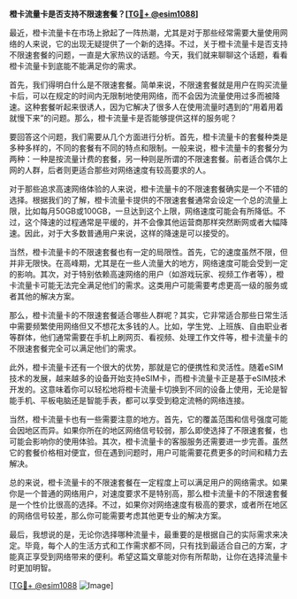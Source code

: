 **橙卡流量卡是否支持不限速套餐？[[TG💪+ @esim1088](https://t.me/s/esim1088)]**

最近，橙卡流量卡在市场上掀起了一阵热潮，尤其是对于那些经常需要大量使用网络的人来说，它的出现无疑提供了一个新的选择。不过，关于橙卡流量卡是否支持不限速套餐的问题，一直是大家热议的话题。今天，我们就来聊聊这个话题，看看橙卡流量卡到底能不能满足你的需求。

首先，我们得明白什么是不限速套餐。简单来说，不限速套餐就是用户在购买流量卡后，可以在规定的时间内无限制地使用网络，而不会因为流量使用过多而被降速。这种套餐听起来很诱人，因为它解决了很多人在使用流量时遇到的“用着用着就慢下来”的问题。那么，橙卡流量卡是否能够提供这样的服务呢？

要回答这个问题，我们需要从几个方面进行分析。首先，橙卡流量卡的套餐种类是多种多样的，不同的套餐有不同的特点和限制。一般来说，橙卡流量卡的套餐分为两种：一种是按流量计费的套餐，另一种则是所谓的不限速套餐。前者适合偶尔上网的人群，后者则更适合那些对网络速度有较高要求的人。

对于那些追求高速网络体验的人来说，橙卡流量卡的不限速套餐确实是一个不错的选择。根据我们的了解，橙卡流量卡提供的不限速套餐通常会设定一个总的流量上限，比如每月50GB或100GB，一旦达到这个上限，网络速度可能会有所降低。不过，这个降速的过程通常是平缓的，并不会像其他运营商那样突然断网或者大幅降速。因此，对于大多数普通用户来说，这样的降速是可以接受的。

当然，橙卡流量卡的不限速套餐也有一定的局限性。首先，它的速度虽然不限，但并非无限快。在高峰期，尤其是在一些人流量大的地方，网络速度可能会受到一定的影响。其次，对于特别依赖高速网络的用户（如游戏玩家、视频工作者等），橙卡流量卡可能无法完全满足他们的需求。这类用户可能需要考虑更高一级的服务或者其他的解决方案。

那么，橙卡流量卡的不限速套餐适合哪些人群呢？其实，它非常适合那些日常生活中需要频繁使用网络但又不想花太多钱的人。比如，学生党、上班族、自由职业者等群体，他们通常需要在手机上刷网页、看视频、处理工作文件等，橙卡流量卡的不限速套餐完全可以满足他们的需求。

此外，橙卡流量卡还有一个很大的优势，那就是它的便携性和灵活性。随着eSIM技术的发展，越来越多的设备开始支持eSIM卡，而橙卡流量卡正是基于eSIM技术开发的。这意味着你可以轻松地将橙卡流量卡切换到不同的设备上使用，无论是智能手机、平板电脑还是智能手表，都可以享受到稳定流畅的网络连接。

当然，橙卡流量卡也有一些需要注意的地方。首先，它的覆盖范围和信号强度可能会因地区而异。如果你所在的地区网络信号较弱，那么即使选择了不限速套餐，也可能会影响你的使用体验。其次，橙卡流量卡的客服服务还需要进一步完善。虽然它的套餐价格相对便宜，但在遇到问题时，用户可能需要花费更多的时间和精力去解决。

总的来说，橙卡流量卡的不限速套餐在一定程度上可以满足用户的网络需求。如果你是一个普通的网络用户，对速度要求不是特别高，那么橙卡流量卡的不限速套餐是一个性价比很高的选择。不过，如果你对网络速度有极高的要求，或者所在地区的网络信号较差，那么你可能需要考虑其他更专业的解决方案。

最后，我想说的是，无论你选择哪种流量卡，最重要的是根据自己的实际需求来决定。毕竟，每个人的生活方式和工作需求都不同，只有找到最适合自己的方案，才能真正享受到网络带来的便利。希望这篇文章能对你有所帮助，让你在选择流量卡时更加明智。

[[TG💪+ @esim1088](https://t.me/s/esim1088) ![Image](https://i.postimg.cc/4NQfJmqS/Snipaste-2025-05-13-00-14-12.png)]